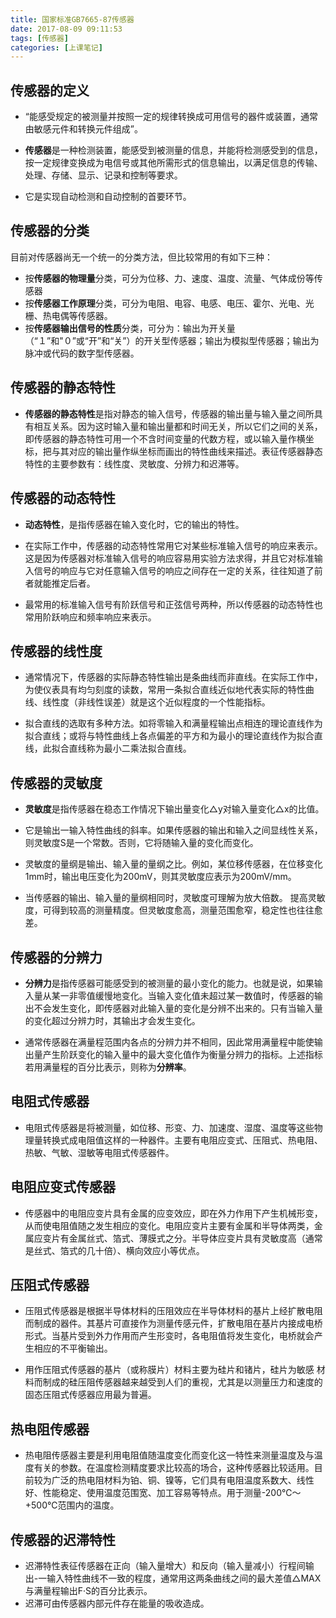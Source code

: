 ```yaml
---
title: 国家标准GB7665-87传感器
date: 2017-08-09 09:11:53
tags: [传感器]
categories: [上课笔记]
---
```

## 传感器的定义

-  “能感受规定的被测量并按照一定的规律转换成可用信号的器件或装置，通常由敏感元件和转换元件组成”。

-  **传感器**是一种检测装置，能感受到被测量的信息，并能将检测感受到的信息，按一定规律变换成为电信号或其他所需形式的信息输出，以满足信息的传输、处理、存储、显示、记录和控制等要求。
-  它是实现自动检测和自动控制的首要环节。

## 传感器的分类

目前对传感器尚无一个统一的分类方法，但比较常用的有如下三种：

-  按**传感器的物理量**分类，可分为位移、力、速度、温度、流量、气体成份等传感器
-  按**传感器工作原理**分类，可分为电阻、电容、电感、电压、霍尔、光电、光栅、热电偶等传感器。
-  按**传感器输出信号的性质**分类，可分为：输出为开关量（“１”和"０”或“开”和“关”）的开关型传感器；输出为模拟型传感器；输出为脉冲或代码的数字型传感器。

## 传感器的静态特性

-  **传感器的静态特性**是指对静态的输入信号，传感器的输出量与输入量之间所具有相互关系。因为这时输入量和输出量都和时间无关，所以它们之间的关系，即传感器的静态特性可用一个不含时间变量的代数方程，或以输入量作横坐标，把与其对应的输出量作纵坐标而画出的特性曲线来描述。表征传感器静态特性的主要参数有：线性度、灵敏度、分辨力和迟滞等。

## 传感器的动态特性

-  **动态特性**，是指传感器在输入变化时，它的输出的特性。

-  在实际工作中，传感器的动态特性常用它对某些标准输入信号的响应来表示。这是因为传感器对标准输入信号的响应容易用实验方法求得，并且它对标准输入信号的响应与它对任意输入信号的响应之间存在一定的关系，往往知道了前者就能推定后者。

-  最常用的标准输入信号有阶跃信号和正弦信号两种，所以传感器的动态特性也常用阶跃响应和频率响应来表示。

## 传感器的线性度

-  通常情况下，传感器的实际静态特性输出是条曲线而非直线。在实际工作中，为使仪表具有均匀刻度的读数，常用一条拟合直线近似地代表实际的特性曲线、线性度（非线性误差）就是这个近似程度的一个性能指标。

-  拟合直线的选取有多种方法。如将零输入和满量程输出点相连的理论直线作为拟合直线；或将与特性曲线上各点偏差的平方和为最小的理论直线作为拟合直线，此拟合直线称为最小二乘法拟合直线。

## 传感器的灵敏度

-  **灵敏度**是指传感器在稳态工作情况下输出量变化△y对输入量变化△x的比值。

-  它是输出一输入特性曲线的斜率。如果传感器的输出和输入之间显线性关系，则灵敏度S是一个常数。否则，它将随输入量的变化而变化。

-  灵敏度的量纲是输出、输入量的量纲之比。例如，某位移传感器，在位移变化1mm时，输出电压变化为200mV，则其灵敏度应表示为200mV/mm。

-  当传感器的输出、输入量的量纲相同时，灵敏度可理解为放大倍数。
提高灵敏度，可得到较高的测量精度。但灵敏度愈高，测量范围愈窄，稳定性也往往愈差。

## 传感器的分辨力

-  **分辨力**是指传感器可能感受到的被测量的最小变化的能力。也就是说，如果输入量从某一非零值缓慢地变化。当输入变化值未超过某一数值时，传感器的输出不会发生变化，即传感器对此输入量的变化是分辨不出来的。只有当输入量的变化超过分辨力时，其输出才会发生变化。

-  通常传感器在满量程范围内各点的分辨力并不相同，因此常用满量程中能使输出量产生阶跃变化的输入量中的最大变化值作为衡量分辨力的指标。上述指标若用满量程的百分比表示，则称为**分辨率**。

## 电阻式传感器

-  电阻式传感器是将被测量，如位移、形变、力、加速度、湿度、温度等这些物理量转换式成电阻值这样的一种器件。主要有电阻应变式、压阻式、热电阻、热敏、气敏、湿敏等电阻式传感器件。

## 电阻应变式传感器

-  传感器中的电阻应变片具有金属的应变效应，即在外力作用下产生机械形变，从而使电阻值随之发生相应的变化。电阻应变片主要有金属和半导体两类，金属应变片有金属丝式、箔式、薄膜式之分。半导体应变片具有灵敏度高（通常是丝式、箔式的几十倍）、横向效应小等优点。

## 压阻式传感器

-  压阻式传感器是根据半导体材料的压阻效应在半导体材料的基片上经扩散电阻而制成的器件。其基片可直接作为测量传感元件，扩散电阻在基片内接成电桥形式。当基片受到外力作用而产生形变时，各电阻值将发生变化，电桥就会产生相应的不平衡输出。

-  用作压阻式传感器的基片（或称膜片）材料主要为硅片和锗片，硅片为敏感 材料而制成的硅压阻传感器越来越受到人们的重视，尤其是以测量压力和速度的固态压阻式传感器应用最为普遍。

## 热电阻传感器

-  热电阻传感器主要是利用电阻值随温度变化而变化这一特性来测量温度及与温度有关的参数。在温度检测精度要求比较高的场合，这种传感器比较适用。目前较为广泛的热电阻材料为铂、铜、镍等，它们具有电阻温度系数大、线性好、性能稳定、使用温度范围宽、加工容易等特点。用于测量-200℃～+500℃范围内的温度。

## 传感器的迟滞特性

-  迟滞特性表征传感器在正向（输入量增大）和反向（输入量减小）行程间输出-一输入特性曲线不一致的程度，通常用这两条曲线之间的最大差值△MAX与满量程输出F·S的百分比表示。
-  迟滞可由传感器内部元件存在能量的吸收造成。








